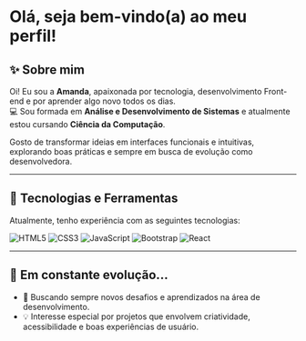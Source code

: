 # Olá, seja bem-vindo(a) ao meu perfil!

## ✨ Sobre mim
Oi! Eu sou a **Amanda**, apaixonada por tecnologia, desenvolvimento Front-end e por aprender algo novo todos os dias.  
💻 Sou formada em **Análise e Desenvolvimento de Sistemas** e atualmente estou cursando **Ciência da Computação**.  

Gosto de transformar ideias em interfaces funcionais e intuitivas, explorando boas práticas e sempre em busca de evolução como desenvolvedora.

---

## 🚀 Tecnologias e Ferramentas
Atualmente, tenho experiência com as seguintes tecnologias:

![HTML5](https://img.shields.io/badge/HTML5-E34F26?style=for-the-badge&logo=html5&logoColor=white)
![CSS3](https://img.shields.io/badge/CSS3-1572B6?style=for-the-badge&logo=css3&logoColor=white)
![JavaScript](https://img.shields.io/badge/JavaScript-F7DF1E?style=for-the-badge&logo=javascript&logoColor=black)
![Bootstrap](https://img.shields.io/badge/Bootstrap-7952B3?style=for-the-badge&logo=bootstrap&logoColor=white)
![React](https://img.shields.io/badge/React-61DAFB?style=for-the-badge&logo=react&logoColor=black)

---

## 🌱 Em constante evolução...
- 🎯 Buscando sempre novos desafios e aprendizados na área de desenvolvimento.
- 💡 Interesse especial por projetos que envolvem criatividade, acessibilidade e boas experiências de usuário.
